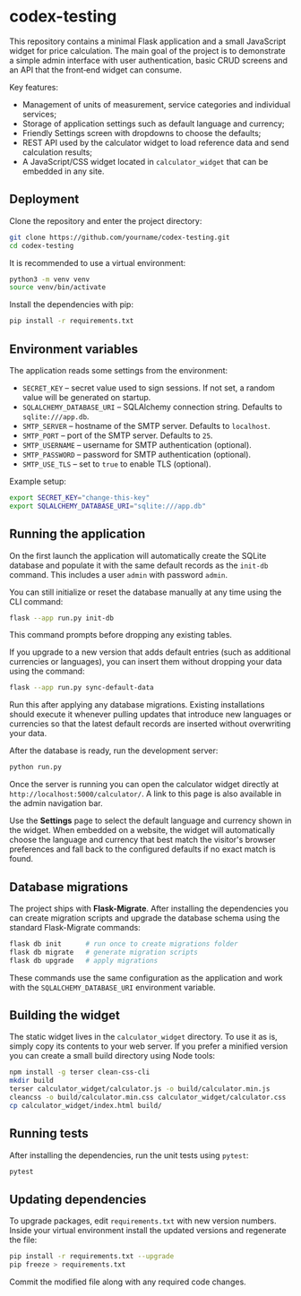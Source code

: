 # codex-testing

This repository contains a minimal Flask application and a small JavaScript
widget for price calculation. The main goal of the project is to demonstrate a
simple admin interface with user authentication, basic CRUD screens and an API
that the front‑end widget can consume.

Key features:

- Management of units of measurement, service categories and individual
  services;
- Storage of application settings such as default language and currency;
- Friendly Settings screen with dropdowns to choose the defaults;
- REST API used by the calculator widget to load reference data and send
  calculation results;
- A JavaScript/CSS widget located in `calculator_widget` that can be embedded in
  any site.

## Deployment

Clone the repository and enter the project directory:

```bash
git clone https://github.com/yourname/codex-testing.git
cd codex-testing
```

It is recommended to use a virtual environment:

```bash
python3 -m venv venv
source venv/bin/activate
```

Install the dependencies with pip:

```bash
pip install -r requirements.txt
```

## Environment variables

The application reads some settings from the environment:

- `SECRET_KEY` – secret value used to sign sessions. If not set, a random
  value will be generated on startup.
- `SQLALCHEMY_DATABASE_URI` – SQLAlchemy connection string. Defaults to
  `sqlite:///app.db`.
- `SMTP_SERVER` – hostname of the SMTP server. Defaults to `localhost`.
- `SMTP_PORT` – port of the SMTP server. Defaults to `25`.
- `SMTP_USERNAME` – username for SMTP authentication (optional).
- `SMTP_PASSWORD` – password for SMTP authentication (optional).
- `SMTP_USE_TLS` – set to `true` to enable TLS (optional).


Example setup:

```bash
export SECRET_KEY="change-this-key"
export SQLALCHEMY_DATABASE_URI="sqlite:///app.db"
```

## Running the application

On the first launch the application will automatically create the SQLite
database and populate it with the same default records as the `init-db`
command. This includes a user `admin` with password `admin`.

You can still initialize or reset the database manually at any time using the
CLI command:

```bash
flask --app run.py init-db
```
This command prompts before dropping any existing tables.

If you upgrade to a new version that adds default entries (such as
additional currencies or languages), you can insert them without dropping
your data using the command:

```bash
flask --app run.py sync-default-data
```
Run this after applying any database migrations. Existing installations
should execute it whenever pulling updates that introduce new languages
or currencies so that the latest default records are inserted without
overwriting your data.

After the database is ready, run the development server:

```bash
python run.py
```

Once the server is running you can open the calculator widget directly at
`http://localhost:5000/calculator/`. A link to this page is also available in
the admin navigation bar.

Use the **Settings** page to select the default language and currency shown in
the widget. When embedded on a website, the widget will automatically choose
the language and currency that best match the visitor's browser preferences and
fall back to the configured defaults if no exact match is found.

## Database migrations

The project ships with **Flask-Migrate**. After installing the dependencies you
can create migration scripts and upgrade the database schema using the standard
Flask-Migrate commands:

```bash
flask db init      # run once to create migrations folder
flask db migrate   # generate migration scripts
flask db upgrade   # apply migrations
```

These commands use the same configuration as the application and work with the
`SQLALCHEMY_DATABASE_URI` environment variable.

## Building the widget

The static widget lives in the `calculator_widget` directory. To use it as is,
simply copy its contents to your web server. If you prefer a minified version
you can create a small build directory using Node tools:

```bash
npm install -g terser clean-css-cli
mkdir build
terser calculator_widget/calculator.js -o build/calculator.min.js
cleancss -o build/calculator.min.css calculator_widget/calculator.css
cp calculator_widget/index.html build/
```

## Running tests

After installing the dependencies, run the unit tests using `pytest`:

```bash
pytest
```

## Updating dependencies

To upgrade packages, edit `requirements.txt` with new version numbers. Inside your virtual environment install the updated versions and regenerate the file:

```bash
pip install -r requirements.txt --upgrade
pip freeze > requirements.txt
```

Commit the modified file along with any required code changes.
